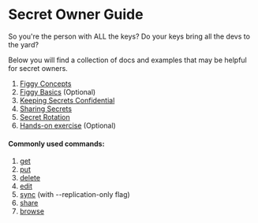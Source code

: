 
# Secret Owner Guide

So you're the person with ALL the keys? Do your keys bring all the devs to the yard?

Below you will find a collection of docs and examples that may be helpful for secret owners.

1. [Figgy Concepts](/getting-started/concepts.html)
1. [Figgy Basics](/getting-started/basics.html) (Optional)
1. [Keeping Secrets Confidential](/advanced/confidentiality.html)
1. [Sharing Secrets](/user-guides/how-to/share-secrets.html)
1. [Secret Rotation](/user-guides/how-to/secret-rotation.html)
1. [Hands-on exercise](https://github.com/figtools/figgy.python-reference) (Optional)



#### Commonly used commands:

1. [get](/commands/config/get.html)
1. [put](/commands/config/put.html)
1. [delete](/commands/config/delete.html)
1. [edit](/commands/config/edit.html)
1. [sync](/commands/config/sync.html) (with --replication-only flag)
1. [share](/commands/config/share.html)
1. [browse](/commands/config/browse.html)

